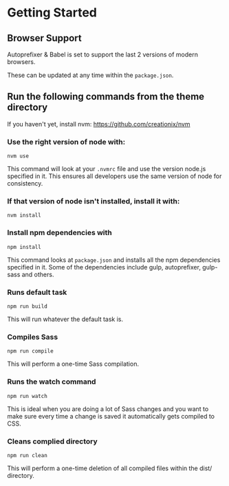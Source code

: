 # Getting Started

## Browser Support
Autoprefixer & Babel is set to support the last 2 versions of modern browsers.

These can be updated at any time within the `package.json`.

## Run the following commands from the theme directory
If you haven't yet, install nvm:
https://github.com/creationix/nvm

### Use the right version of node with:
`nvm use`

This command will look at your `.nvmrc` file and use the version node.js 
specified in it. This ensures all developers use the same version of
node for consistency.

### If that version of node isn't installed, install it with:
`nvm install`

### Install npm dependencies with
`npm install`

This command looks at `package.json` and installs all the npm dependencies
specified in it. Some of the dependencies include gulp, autoprefixer,
gulp-sass and others.

### Runs default task
`npm run build`

This will run whatever the default task is.

### Compiles Sass
`npm run compile`

This will perform a one-time Sass compilation.

### Runs the watch command
`npm run watch`

This is ideal when you are doing a lot of Sass changes and you want to make
sure every time a change is saved it automatically gets compiled to CSS.

### Cleans complied directory
`npm run clean`

This will perform a one-time deletion of all compiled files within the
dist/ directory.
